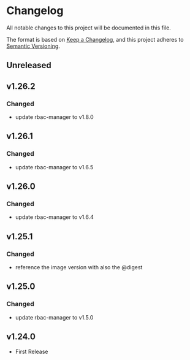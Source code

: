 # Changelog

All notable changes to this project will be documented in this file.

The format is based on [Keep a Changelog](https://keepachangelog.com/en/1.0.0/),
and this project adheres to [Semantic Versioning](https://semver.org/spec/v2.0.0.html).

## Unreleased

## v1.26.2

### Changed

- update rbac-manager to v1.8.0

## v1.26.1

### Changed

- update rbac-manager to v1.6.5

## v1.26.0

### Changed

- update rbac-manager to v1.6.4

## v1.25.1

### Changed

- reference the image version with also the @digest

## v1.25.0

### Changed

- update rbac-manager to v1.5.0

## v1.24.0

- First Release
